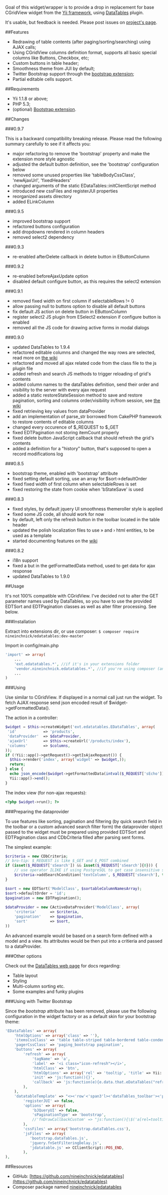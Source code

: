 Goal of this widget/wrapper is to provide a drop in replacement for base CGridView widget from the [Yii framework](http://yiiframework.com), using [DataTables](http://datatables.net) plugin.

It's usable, but feedback is needed. Please post issues on [project's page](http://code.google.com/p/edatatables).

##Features

* Redrawing of table contents (after paging/sorting/searching) using AJAX calls;
* Using CGridView columns definition format, supports all basic special columns like Buttons, Checkbox, etc;
* Custom buttons in table header;
* Smoothness theme from JUI by default;
* Twitter Bootstrap support through the [bootstrap extension](http://www.yiiframework.com/extension/bootstrap);
* Partial editable cells support.

##Requirements

* Yii 1.1.8 or above;
* PHP 5.3;
* (optional) [Bootstrap extension](http://www.yiiframework.com/extension/bootstrap).

##Changes

###0.9.7

This is a backward compatibility breaking release. Please read the following summary carefully to see if it affects you:

* major refactoring to remove the 'bootstrap' property and make the extension more style agnostic
* adjusted the default button definition, see the 'bootstrap' configuration below
* removed some unused properties like 'tableBodyCssClass', 'newAjaxUrl', 'fixedHeaders'
* changed arguments of the static EDataTables::initClientScript method
* introduced new cssFiles and registerJUI properties
* reorganized assets directory
* added ELinkColumn

###0.9.5

* improved bootstrap support
* refactored buttons configuration
* add dropdowns rendered in column headers
* removed select2 dependency

###0.9.3

* re-enabled afterDelete callback in delete button in EButtonColumn

###0.9.2

* re-enabled beforeAjaxUpdate option
* disabled default configure button, as this requires the select2 extension

###0.9.1

* removed fixed width on first column if selectableRows != 0
* allow passing null to buttons option to disable all default buttons
* fix default JS action on delete button in EButtonColumn
* register select2 JS plugin from ESelect2 extension if configure button is enabled
* removed all the JS code for drawing active forms in modal dialogs

###0.9.0

* updated DataTables to 1.9.4
* refactored editable columns and changed the way rows are selected, read more on [the wiki](http://code.google.com/p/edatatables/wiki/SelectableAndEditable)
* refactored and moved all ajax related code from the class file to the js plugin file
* added refresh and search JS methods to trigger reloading of grid's contents
* added column names to the dataTables definition, send their order and visibility to the server with every ajax request
* added a static restoreStateSession method to save and restore pagination, sorting and columns order/visibility in/from session, see [the wiki](http://code.google.com/p/edatatables/wiki/stateSaving)
* fixed retrieving key values from dataProvider
* add an implementation of parse_str borrowed from CakePHP framework to restore contents of editable columns
* changed every occurence of $\_REQUEST to $\_GET
* fixed EDTPagination not storing itemCount properly
* fixed delete button JavaScript callback that should refresh the grid's contents
* added a definition for a "history" button, that's supposed to open a record modifications log

###0.8.5

* bootstrap theme, enabled with 'bootstrap' attribute
* fixed setting default sorting, use an array for $sort->defaultOrder
* fixed fixed width of first column when selectableRows is set
* fixed restoring the state from cookie when 'bStateSave' is used

###0.8.3

* fixed styles, by default jquery UI smoothness themeroller style is applied
* fixed some JS code, all should work for now
* by default, left only the refresh button in the toolbar located in the table header
* updated the polish localization files to use &raquo; and &rsaquo; html entities, to be used as a template
* started documenting features on the [wiki](http://code.google.com/p/edatatables/w/list)

###0.8.2

* i18n support
* fixed a but in the getFormattedData method, used to get data for ajax response
* updated DataTables to 1.9.0

##Usage

It's not 100% compatible with CGridView. I've decided not to alter the GET parameter names used by DataTables, so you have to use the provided EDTSort and EDTPagination classes as well as alter filter processing. See below.

###Installation

Extract into extensions dir, or use composer: `$ composer require nineinchnick/edatatables:dev-master`

Import in config/main.php

```php
'import' => array(
	...
	'ext.edatatables.*', //if it's in your extensions folder
	'vendor.nineinchnick.edatatables.*', //if you're using composer (and have a 'vendor' alias!)
	...
)
```

###Using

Use similar to CGridView. If displayed in a normal call just run the widget. To fetch AJAX response send json encoded result of $widget->getFormattedData().

The action in a controller:
```php
$widget = $this->createWidget('ext.edatatables.EDataTables', array(
 'id'            => 'products',
 'dataProvider'  => $dataProvider,
 'ajaxUrl'       => $this->createUrl('/products/index'),
 'columns'       => $columns,
));
if (!Yii::app()->getRequest()->getIsAjaxRequest()) {
  $this->render('index', array('widget' => $widget,));
  return;
} else {
  echo json_encode($widget->getFormattedData(intval($_REQUEST['sEcho'])));
  Yii::app()->end();
}
```

The index view (for non-ajax requests):
```php
<?php $widget->run(); ?>
```

###Preparing the dataprovider

To use features like sorting, pagination and filtering (by quick search field in the toolbar or a custom advanced search filter form) the dataprovider object passed to the widget must be prepared using provided EDTSort and EDTPagination class and CDbCriteria filled after parsing sent forms.

The simplest example:
```php
$criteria = new CDbCriteria;
// bro-tip: $_REQUEST is like $_GET and $_POST combined
if (isset($_REQUEST['sSearch']) && isset($_REQUEST['sSearch']{0})) {
    // use operator ILIKE if using PostgreSQL to get case insensitive search
    $criteria->addSearchCondition('textColumn', $_REQUEST['sSearch'], true, 'AND', 'ILIKE');
}

$sort = new EDTSort('ModelClass', $sortableColumnNamesArray);
$sort->defaultOrder = 'id';
$pagination = new EDTPagination();
 
$dataProvider = new CActiveDataProvider('ModelClass', array(
    'criteria'      => $criteria,
    'pagination'    => $pagination,
    'sort'          => $sort,
))
```

An advanced example would be based on a search form defined with a model and a view. Its attributes would be then put into a critieria and passed to a dataProvider. 

###Other options

Check out the [DataTables web page](http://datatables.net) for docs regarding:

* Table layout
* Styling
* Multi-column sorting etc.
* Some examples and funky plugins

###Using with Twitter Bootstrap

Since the _bootstrap_ attribute has been removed, please use the following configuration in the widget factory or as a default skin for your bootstrap theme:

```php
'EDataTables' => array(
	'htmlOptions' => array('class' => ''),
	'itemsCssClass' => 'table table-striped table-bordered table-condensed items',
	'pagerCssClass' => 'paging_bootstrap pagination',
	'buttons' => array(
		'refresh' => array(
			'tagName' => 'a',
			'label' => '<i class="icon-refresh"></i>',
			'htmlClass' => 'btn',
			'htmlOptions' => array('rel' => 'tooltip', 'title' => Yii::t('EDataTables.edt',"Refresh")),
			'init' => 'js:function(){}',
			'callback' => 'js:function(e){e.data.that.eDataTables("refresh"); return false;}',
		),
	),
	'datatableTemplate' => "<><'row'<'span3'l><'dataTables_toolbar'><'pull-right'f>r>t<'row'<'span3'i><'pull-right'p>>",
        'registerJUI' => false,
		'options' => array(
			'bJQueryUI' => false,
			'sPaginationType' => 'bootstrap',
			//'fnDrawCallbackCustom' => "js:function(){\$('a[rel=tooltip]').tooltip(); \$('a[rel=popover]').popover();}",
		),
		'cssFiles' => array('bootstrap.dataTables.css'),
        'jsFiles' => array(
           'bootstrap.dataTables.js',
           'jquery.fnSetFilteringDelay.js',
           'jdatatable.js' => CClientScript::POS_END,
        ),
),
```

##Resources

 * GitHub: [https://github.com/nineinchnick/edatatables](https://github.com/nineinchnick/edatatables)
 * Composer package named [nineinchnick/edatatables](https://packagist.org/packages/nineinchnick/edatatables)
